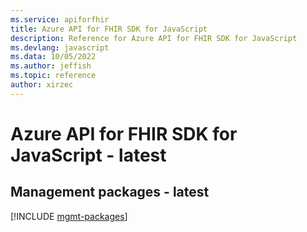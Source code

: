 ```yaml
---
ms.service: apiforfhir
title: Azure API for FHIR SDK for JavaScript
description: Reference for Azure API for FHIR SDK for JavaScript
ms.devlang: javascript
ms.data: 10/05/2022
ms.author: jeffish
ms.topic: reference
author: xirzec
---
```

# Azure API for FHIR SDK for JavaScript - latest

## Management packages - latest
[!INCLUDE [mgmt-packages](api-for-fhir-mgmt-index.md)]